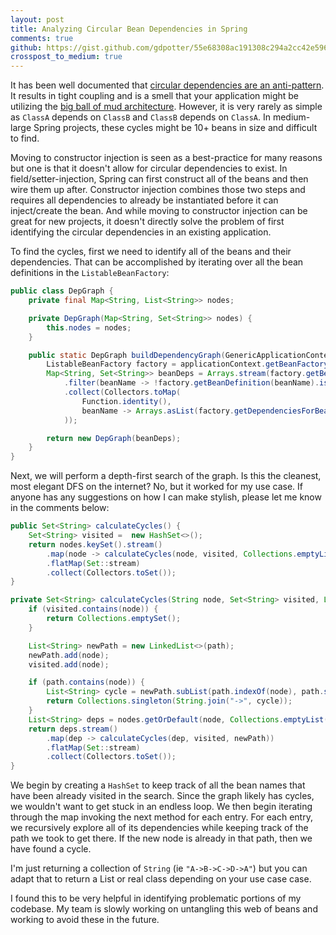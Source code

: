 ```yaml
---
layout: post
title: Analyzing Circular Bean Dependencies in Spring
comments: true
github: https://gist.github.com/gdpotter/55e68308ac191308c294a2cc42e596b2
crosspost_to_medium: true
---
```

It has been well documented that [circular dependencies are an anti-pattern](https://en.wikipedia.org/wiki/Circular_dependency#Problems_of_circular_dependencies). It results in tight coupling and is a smell that your application might be utilizing the [big ball of mud architecture](https://en.wikipedia.org/wiki/Big_ball_of_mud). However, it is very rarely as simple as `ClassA` depends on `ClassB` and `ClassB` depends on `ClassA`. In medium-large Spring projects, these cycles might be 10+ beans in size and difficult to find.

Moving to constructor injection is seen as a best-practice for many reasons but one is that it doesn't allow for circular dependencies to exist. In field/setter-injection, Spring can first construct all of the beans and then wire them up after. Constructor injection combines those two steps and requires all dependencies to already be instantiated before it can inject/create the bean. And while moving to constructor injection can be great for new projects, it doesn't directly solve the problem of first identifying the circular dependencies in an existing application.

To find the cycles, first we need to identify all of the beans and their dependencies. That can be accomplished by iterating over all the bean definitions in the `ListableBeanFactory`:
```java
public class DepGraph {
    private final Map<String, List<String>> nodes;

    private DepGraph(Map<String, Set<String>> nodes) {
        this.nodes = nodes;
    }

    public static DepGraph buildDependencyGraph(GenericApplicationContext applicationContext) {
        ListableBeanFactory factory = applicationContext.getBeanFactory();
        Map<String, Set<String>> beanDeps = Arrays.stream(factory.getBeanDefinitionNames())
            .filter(beanName -> !factory.getBeanDefinition(beanName).isAbstract())
            .collect(Collectors.toMap(
                Function.identity(),
                beanName -> Arrays.asList(factory.getDependenciesForBean(beanName))
            ));

        return new DepGraph(beanDeps);
    }
}
```

Next, we will perform a depth-first search of the graph. Is this the cleanest, most elegant DFS on the internet? No, but it worked for my use case. If anyone has any suggestions on how I can make stylish, please let me know in the comments below:
```java
public Set<String> calculateCycles() {
    Set<String> visited =  new HashSet<>();
    return nodes.keySet().stream()
        .map(node -> calculateCycles(node, visited, Collections.emptyList()))
        .flatMap(Set::stream)
        .collect(Collectors.toSet());
}

private Set<String> calculateCycles(String node, Set<String> visited, List<String> path) {
    if (visited.contains(node)) {
        return Collections.emptySet();
    }

    List<String> newPath = new LinkedList<>(path);
    newPath.add(node);
    visited.add(node);

    if (path.contains(node)) {
        List<String> cycle = newPath.subList(path.indexOf(node), path.size());
        return Collections.singleton(String.join("->", cycle));
    }
    List<String> deps = nodes.getOrDefault(node, Collections.emptyList());
    return deps.stream()
        .map(dep -> calculateCycles(dep, visited, newPath))
        .flatMap(Set::stream)
        .collect(Collectors.toSet());
}
```

We begin by creating a `HashSet` to keep track of all the bean names that have been already visited in the search. Since the graph likely has cycles, we wouldn't want to get stuck in an endless loop. We then begin iterating through the map invoking the next method for each entry. For each entry, we recursively explore all of its dependencies while keeping track of the path we took to get there. If the new node is already in that path, then we have found a cycle.

I'm just returning a collection of `String` (ie `"A->B->C->D->A"`) but you can adapt that to return a List or real class depending on your use case case.

I found this to be very helpful in identifying problematic portions of my codebase. My team is slowly working on untangling this web of beans
and working to avoid these in the future.
